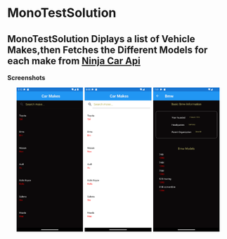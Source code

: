 # MonoTestSolution

##  MonoTestSolution Diplays a list of Vehicle Makes,then Fetches the Different Models for each make from [Ninja Car Api](https://api-ninjas.com/api/cars)

**Screenshots**


<p align="center">
<img src="https://github.com/Carlosokumu/MonoTestSolution/blob/master/screenshots/vehiclemakelist-dark.png" width="30%" height="35%"/>
<img src="https://github.com/Carlosokumu/MonoTestSolution/blob/master/screenshots/makelist-light.png" width="30%" height="35%"/>
<img src="https://github.com/Carlosokumu/MonoTestSolution/blob/master/screenshots/makedetailsdark.png" width="30%" height="35%"/>
</p>
   
   

